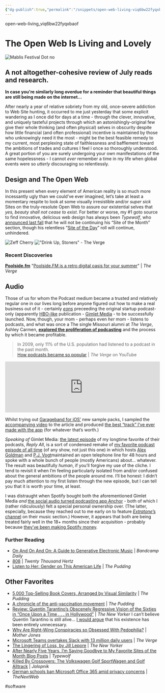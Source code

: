 ```yaml
---
{"dg-publish":true,"permalink":"/snippets/open-web-living-viq6bw22fyqxbaof/","dgHomeLink":true,"dgPassFrontmatter":false}
---
```


open-web-living_viq6bw22fyqxbaof

# The Open Web Is Living and Lovely

![Mablis Festival Dot no](https://i.snap.as/SyC3Nsv.png)

## A not altogether-cohesive review of July reads and research.

<!--more-->

**In case you're similarly long overdue for a reminder that beautiful things are still being made on the internet...**

After nearly a year of relative sobriety from my old, once-severe addiction to Web Site hunting, it occurred to me just yesterday that some explicit wandering as I once did for days at a time - through the clever, innovative, and uniquely tasteful projects through which an astonishingly-original few give their whole thinking (and often physical) selves in obscurity despite how little financial (and often professional) incentive is maintained by those who unknowingly need it the most - might be the best feasible remedy to my current, most perplexing state of faithlessness and bafflement toward the ambitions of trades and cultures I feel I once so thoroughly understood. A great portion of you are surely undergoing your own manifestations of the same hopelessness - I cannot *ever* remember a time in my life when global events were so *utterly* discouraging so relentlessly. 

## Design and The Open Web
In this present when every element of American reality is so much more incessantly ugly than we could’ve ever imagined, let’s take at least a momentary respite to look at some visually irresistible and/or *super sick* Sites on the truly-resolute Open Web to assure our existential selves that *yes, beauty shall not cease to exist*. For better or worse, my #1 goto source to find innovative, delicious web design has always been *Typewolf*, who [announced last fall](https://www.typewolf.com/blog/goodbye-to-favorite-sites-posts) that he will not be continuing his “Site of the Month” section, though his relentless “[Site of the Day](https://www.typewolf.com/site-of-the-day)” roll will continue, unhindered.

![Zeff Cherry](https://i.snap.as/5Qq3Obi.png)
!["Drink Up, Stoners" - The Verge](https://i.snap.as/fFsPA91.jpg)

### Recent Discoveries

**[Poolside.fm](http://poolside.fm)**
"[Poolside.FM is a retro digital oasis for your summer](https://www.theverge.com/2019/7/26/8931651/poolside-fm-website-retro-summer-80s-soundcloud-playlist)" | *The Verge*

## Audio
Those of us for whom the Podcast medium became a trusted and relatively regular one in our lives long before anyone figured out how to make a real business out of it - certainly *[eons](https://www.macworld.com/article/1048271/podcastword.html)* preceeding the original startup podcast-only (apparently [HBO-like](https://www.niemanlab.org/2015/07/gimlet-wants-to-become-the-hbo-of-podcasting-heres-what-its-founders-learned-trying-to-get-there/) publication - [Gimlet Media](https://observer.com/2015/02/gimlet-media/) - to be successfully launched. Now, though, your mom - perhaps even *her* mom - listens to podcasts, and what was once a The single Missouri alumni at *The Verge*, Ashley Carmen, **[explored the proliferation of podcasting](https://www.theverge.com/2019/7/19/20699360/podcasts-business-advertising-revenue-serial-apple-spotify-big-picture)** and the process by which it became profitable.

> In 2009, only 11% of the U.S. population had listened to a podcast in the past month.  
[How podcasts became so popular](https://www.theverge.com/2019/7/19/20699360/podcasts-business-advertising-revenue-serial-apple-spotify-big-picture) | *The Verge* on YouTube

<iframe width="100%" height="166" scrolling="no" frameborder="no" allow="autoplay" src="https://w.soundcloud.com/player/?url=https%3A//api.soundcloud.com/tracks/659798723&color=%2300006b&auto_play=true&hide_related=false&show_comments=true&show_user=true&show_reposts=false&show_teaser=true"></iframe>

Whilst trying out [Garageband for iOS’](https://apps.apple.com/us/app/garageband/id408709785) new sample packs, I sampled the [accompanying video](https://youtu.be/DvisTHAvaIE) to the article and produced [the best “track” I’ve ever made with the app](https://soundcloud.com/chordoslut/everyone-has-a-podcast-none-but-god-are-listening/s-ICt6x) (for whatever that’s worth.)

*Speaking of* Gimlet Media: [the latest episode](https://gimletmedia.com/shows/reply-all/xjhx3l/146-summer-hotline) of my longtime favorite of their podcasts, *Reply All*, is a sort of condensed remake of [my favorite podcast episode of all time](https://gimletmedia.com/shows/reply-all/llhezj) (of any show, not just this one) in which hosts [Alex Goldman](https://twitter.com/AGoldmund) and [P.J. Vogt](https://twitter.com/PJVogt)maintained an open telephone line for 48 hours and spoke with a whole bunch of people (mostly Americans) about... whatever. The result was beautifully *human*, if you’ll forgive my use of the cliche. I tend to revisit it when I’m feeling particularly isolated from and/or confused about the general ambitions of the people around me. I’ll be honest: I didn’t pay much attention to my first listen through the new episode, but I can tell you that it is worth your time, at least.

I was distraught when Spotify bought both the aforementioned Gimlet Media *and* [the social audio turned podcasting app Anchor](https://medium.com/anchor/anchor-is-joining-spotify-70356e3ac23f) - both of which I (rather ridiculously) felt a special personal ownership over. (The latter, especially, because they reached out to me early on to feature [*Extratone*’s channel](http://anchor.fm/extratone) on their music section.) However, it appears that both are being treated fairly well in the 18+ months since their acquisition - probably because [they’ve been making Spotify money](https://www.theverge.com/2019/7/31/20748337/spotify-earnings-q2-2019-podcasting-growth-users-subscribers).

### Further Reading
*  [On And On And On: A Guide to Generative Electronic Music](https://daily.bandcamp.com/2019/07/19/generative-music-guide/) | *Bandcamp Daily*
* [808](https://www.20k.org/episodes/808) | *Twenty Thousand Hertz*
* [Listen to Her: Gender on This American Life](https://pudding.cool/2017/09/this-american-life/) | *The Pudding*

## Other Favorites
* [5,000 Top-Selling Book Covers, Arranged by Visual Similarity](https://pudding.cool/2019/07/book-covers/) | *The Pudding*
*  [A chronicle of the anti-vaccination movement](https://pudding.cool/2019/06/science_etc_2/) | *The Pudding*
*  [Review: Quentin Tarantino’s Obscenely Regressive Vision of the Sixties in “Once Upon a Time . . . in Hollywood”](https://www.newyorker.com/culture/the-front-row/review-quentin-tarantinos-obscenely-regressive-vision-of-the-sixties-in-once-upon-a-time-in-hollywood) | *The New Yorker*
I can’t believe Quentin Tarantino is still alive... [I would argue](https://twitter.com/neoyokel/status/1154894491075129344?s=21) that his existence has been entirely unnecessary.
*  [Why Are Right-Wing Conspiracies so Obsessed With Pedophilia?](https://www.motherjones.com/politics/2019/07/why-are-right-wing-conspiracies-so-obsessed-with-pedophilia/) | *Mother Jones*
* [Microsoft Teams overtakes Slack with 13 million daily users](https://www.theverge.com/2019/7/11/20689143/microsoft-teams-active-daily-users-stats-slack-competition) | *The Verge*
* [The Lingering of Loss, by Jill Lepore](https://www.newyorker.com/magazine/2019/07/08/the-lingering-of-loss) | *The New Yorker*
* [After Nearly Five Years, I’m Saying Goodbye to My Favorite Sites of the Month Blog Posts](https://www.typewolf.com/blog/goodbye-to-favorite-sites-posts) | *Typewolf*
* [Killed By Crossovers: The Volkswagen Golf SportWagen and Golf Alltrack](https://jalopnik.com/killed-by-crossovers-the-volkswagen-golf-sportwagen-an-1836447514) | *Jalopnik*
* [German schools ban Microsoft Office 365 amid privacy concerns](https://thenextweb.com/privacy/2019/07/15/german-schools-ban-microsoft-office-365-amid-privacy-concerns/) | *TheNextWeb*

#software